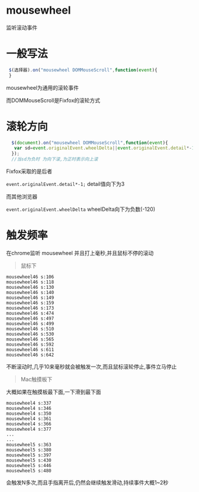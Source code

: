 # mousewheel

监听滚动事件

# 一般写法

```javascript
 $(选择器).on("mousewheel DOMMouseScroll",function(event){
 }
```
mousewheel为通用的滚轮事件

而DOMMouseScroll是Fixfox的滚轮方式

# 滚轮方向

```javascript
  $(document).on("mousewheel DOMMouseScroll",function(event){
   var sd=event.originalEvent.wheelDelta||event.originalEvent.detail*-1;
  });
  //当sd为负时 为向下滚,为正时表示向上滚
```

Fixfox采取的是后者

`event.originalEvent.detail*-1;` detail值向下为3

而其他浏览器

`event.originalEvent.wheelDelta` wheelDelta向下为负数(-120)

# 触发频率

在chrome监听 mousewheel 并且打上毫秒,并且鼠标不停的滚动

> 鼠标下 

```shell
mousewheel46 s:106
mousewheel46 s:118
mousewheel46 s:130
mousewheel46 s:140
mousewheel46 s:149
mousewheel46 s:159
mousewheel46 s:173
mousewheel46 s:474
mousewheel46 s:497
mousewheel46 s:499
mousewheel46 s:510
mousewheel46 s:530
mousewheel46 s:565
mousewheel46 s:592
mousewheel46 s:611
mousewheel46 s:642

```
不断滚动时,几乎10来毫秒就会被触发一次,而且鼠标滚轮停止,事件立马停止

> Mac触摸板下

大概如果在触摸板最下面,一下滑到最下面

```shell
mousewheel4 s:337
mousewheel4 s:346
mousewheel4 s:350
mousewheel4 s:361
mousewheel4 s:366
mousewheel4 s:377
...
...
mousewheel5 s:363
mousewheel5 s:380
mousewheel5 s:397
mousewheel5 s:430
mousewheel5 s:446
mousewheel5 s:480
```

会触发N多次,而且手指离开后,仍然会继续触发滑动,持续事件大概1~2秒

